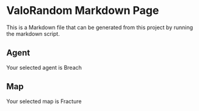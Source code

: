 # ValoRandom Markdown Page
This is a Markdown file that can be generated from this project by running the markdown script.
        
## Agent
        
Your selected agent is Breach
        
## Map
        
Your selected map is Fracture
